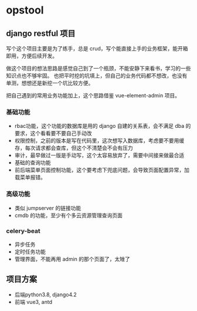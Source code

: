 # opstool
## django restful 项目

写个这个项目主要是为了练手，总是 crud，写个能直接上手的业务框架，能开箱即用，方便后续开发。

做这个项目的想法思路是感觉自己到了一个瓶颈，不能安静下来看书，学习的一些知识点也不够牢固。
也把平时挖的坑填上，但自己的业务代码都不想改，也没有单测，想想还是新挖一个坑比较方便。

把自己遇到的常用业务功能加上，这个思路借鉴 vue-element-admin 项目。


### 基础功能
- rbac功能，这个功能的数据库是用的 django 自建的关系表，会不满足 dba 的要求，这个看看要不要自己手动改
- 权限控制，之前的版本是写在代码里，这次想写入数据库，考虑要不要用缓存，每次请求都会查库，但这个不清楚会不会有压力
- 审计，最早做过一版是手动写，这个太容易放弃了，需要中间接来做最合适
- 基础的查询功能
- 前后端菜单页面控制功能，这个要考虑下兜底问题，会导致页面配置异常，加载菜单报错。

### 高级功能
- 类似 jumpserver 的链接功能
- cmdb 的功能，至少有个多云资源管理查询页面

### celery-beat
- 异步任务
- 定时任务功能
- 管理界面，不能再用 admin 的那个页面了，太矬了


## 项目方案
- 后端python3.8, django4.2
- 前端 vue3, antd
